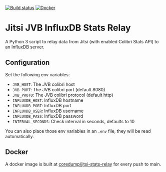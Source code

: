 [![Build status](https://img.shields.io/github/actions/workflow/status/coredump-ch/jitsi-stats-relay/ci.yml?branch=main)](https://github.com/coredump-ch/jitsi-stats-relay/actions?query=workflow%3ACI)
[![Docker][docker-badge]][docker]

# Jitsi JVB InfluxDB Stats Relay

A Python 3 script to relay data from Jitsi (with enabled Colibri Stats API) to
an InfluxDB server.

## Configuration

Set the following env variables:

- `JVB_HOST`: The JVB colibri host
- `JVB_PORT`: The JVB colibri port (default 8080)
- `JVB_PROTO`: The JVB colibri protocol (default http)
- `INFLUXDB_HOST`: InfluxDB hostname
- `INFLUXDB_PORT`: InfluxDB port
- `INFLUXDB_USER`: InfluxDB username
- `INFLUXDB_PASS`: InfluxDB password
- `INTERVAL_SECONDS`: Check interval in seconds, defaults to 10

You can also place those env variables in an `.env` file, they will be read
automatically.

## Docker

A docker image is built at
[coredump/jitsi-stats-relay](https://hub.docker.com/r/coredump/jitsi-stats-relay/)
for every push to main.

<!-- Badges -->
[docker]: https://hub.docker.com/r/coredump/jitsi-stats-relay/
[docker-badge]: https://img.shields.io/badge/docker%20image-coredump%2Fjitsi--stats--relay-blue.svg
